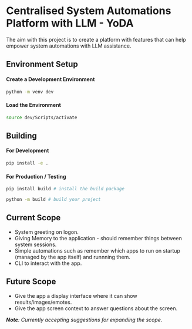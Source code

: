 # Centralised System Automations Platform with LLM - YoDA

The aim with this project is to create a platform with features that can help empower system automations with LLM assistance.

## Environment Setup

#### Create a Development Environment

```bash
python -m venv dev
```

#### Load the Environment

```bash
source dev/Scripts/activate
```

## Building

#### For Development

```bash
pip install -e .
```

#### For Production / Testing

```bash
pip install build # install the build package

python -m build # build your project
```

## Current Scope

- System greeting on logon.
- Giving Memory to the application - should remember things between system sessions.
- Simple automations such as remember which apps to run on startup (managed by the app itself) and runnning them.
- CLI to interact with the app.

## Future Scope

- Give the app a display interface where it can show results/images/emotes.
- Give the app screen context to answer questions about the screen.

_**Note**: Currently accepting suggestions for expanding the scope._
